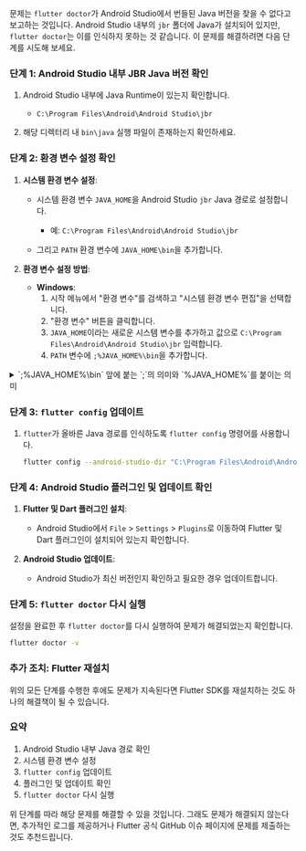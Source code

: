 문제는 `flutter doctor`가 Android Studio에서 번들된 Java 버전을 찾을 수 없다고 보고하는 것입니다. Android Studio 내부의 `jbr` 폴더에 Java가 설치되어 있지만, `flutter doctor`는 이를 인식하지 못하는 것 같습니다. 이 문제를 해결하려면 다음 단계를 시도해 보세요.

### 단계 1: Android Studio 내부 JBR Java 버전 확인
1. Android Studio 내부에 Java Runtime이 있는지 확인합니다.
   - `C:\Program Files\Android\Android Studio\jbr`

2. 해당 디렉터리 내 `bin\java` 실행 파일이 존재하는지 확인하세요.

### 단계 2: 환경 변수 설정 확인
1. **시스템 환경 변수 설정**:
   - 시스템 환경 변수 `JAVA_HOME`을 Android Studio `jbr` Java 경로로 설정합니다.
     - 예: `C:\Program Files\Android\Android Studio\jbr`

   - 그리고 `PATH` 환경 변수에 `JAVA_HOME\bin`을 추가합니다.

2. **환경 변수 설정 방법**:
   - **Windows**:
     1. 시작 메뉴에서 "환경 변수"를 검색하고 "시스템 환경 변수 편집"을 선택합니다.
     2. "환경 변수" 버튼을 클릭합니다.
     3. `JAVA_HOME`이라는 새로운 시스템 변수를 추가하고 값으로 `C:\Program Files\Android\Android Studio\jbr` 입력합니다.
     4. `PATH` 변수에 `;%JAVA_HOME%\bin`을 추가합니다.
<details>
           <summary>`;%JAVA_HOME%\bin` 앞에 붙는 `;`의 의미와 `%JAVA_HOME%`를 붙이는 의미</summary>
            환경 변수 설정 시 `;%JAVA_HOME%\bin` 앞에 붙는 `;`의 의미와 `%JAVA_HOME%` 등 변수 사용에 대해 설명해 드리겠습니다.

            ### 1. `;`의 역할
            `PATH` 환경 변수에 여러 경로를 추가할 때 경로는 세미콜론 (`;`)으로 구분됩니다. 예를 들어, 기존 `PATH`에 새로운 경로를 추가할 때 이렇게 할 수 있습니다.
            
            ```cmd
            set PATH=%PATH%;C:\new\path
            ```
            
            따라서, 기존 `PATH`에 `JAVA_HOME`의 `bin` 디렉토리를 추가할 때도 앞에 `;`을 붙여 줍니다.
            
            ```cmd
            set PATH=%PATH%;%JAVA_HOME%\bin
            ```
            
            ### 2. `%JAVA_HOME%`의 사용
            `%JAVA_HOME%`은 Java 설치 경로를 가리키는 환경 변수입니다. 
            
            `JAVA_HOME`이 `C:\Program Files\Java\jdk-11.0.10`을 가리킨다면 `%JAVA_HOME%\bin`은 `C:\Program Files\Java\jdk-11.0.10\bin`을 의미합니다.
            
            ### 요약
            `;%JAVA_HOME%\bin`을 `PATH`에 추가하려고 할 때, 앞에 `;`를 붙이는 이유는 기존 `PATH`와 구분하기 위해서입니다. 예를 들어, 기존 `PATH`에 추가하는 경우 완전한 명령어는 다음과 같습니다.
            
            ```cmd
            set PATH=%PATH%;%JAVA_HOME%\bin
            ```
            
            이렇게 하면 기존 `PATH`에 `JAVA_HOME`의 `bin` 경로가 추가됩니다.
            
            ### 시스템 환경 변수에 추가하기
            1. **Windows 설정을 통해 추가**
               - 제어판 -> 시스템 -> 고급 시스템 설정을 엽니다.
               - 환경 변수 버튼을 클릭합니다.
               - 시스템 변수에서 `Path`를 선택하고 수정 버튼을 클릭합니다.
               - 새 항목을 추가하거나 기존 항목을 수정하여 `%JAVA_HOME%\bin`을 추가합니다.
            
            2. **명령 프롬프트에서 일시적으로 추가**
               ```cmd
               set PATH=%PATH%;%JAVA_HOME%\bin
               ```
            
            3. **명령 프롬프트에서 영구적으로 추가**
               ```cmd
               setx PATH "%PATH%;%JAVA_HOME%\bin"
               ```
            
            이렇게 하면 다음부터는 `%JAVA_HOME%\bin` 경로가 `PATH`에 포함되어 있어, Java 실행 파일을 어디서든 실행할 수 있습니다.
</details>

### 단계 3: `flutter config` 업데이트
1. `flutter`가 올바른 Java 경로를 인식하도록 `flutter config` 명령어를 사용합니다.

   ```bash
   flutter config --android-studio-dir "C:\Program Files\Android\Android Studio"
   ```

### 단계 4: Android Studio 플러그인 및 업데이트 확인
1. **Flutter 및 Dart 플러그인 설치**:
   - Android Studio에서 `File` > `Settings` > `Plugins`로 이동하여 Flutter 및 Dart 플러그인이 설치되어 있는지 확인합니다.

2. **Android Studio 업데이트**:
   - Android Studio가 최신 버전인지 확인하고 필요한 경우 업데이트합니다.

### 단계 5: `flutter doctor` 다시 실행
설정을 완료한 후 `flutter doctor`를 다시 실행하여 문제가 해결되었는지 확인합니다.

```bash
flutter doctor -v
```

### 추가 조치: Flutter 재설치
위의 모든 단계를 수행한 후에도 문제가 지속된다면 Flutter SDK를 재설치하는 것도 하나의 해결책이 될 수 있습니다.

### 요약
1. Android Studio 내부 Java 경로 확인
2. 시스템 환경 변수 설정
3. `flutter config` 업데이트
4. 플러그인 및 업데이트 확인
5. `flutter doctor` 다시 실행

위 단계를 따라 해당 문제를 해결할 수 있을 것입니다. 그래도 문제가 해결되지 않는다면, 추가적인 로그를 제공하거나 Flutter 공식 GitHub 이슈 페이지에 문제를 제출하는 것도 추천드립니다.
